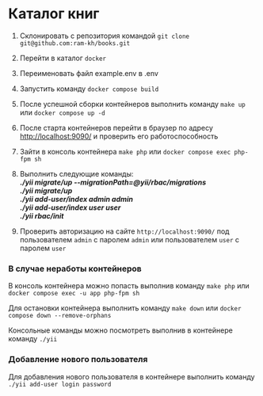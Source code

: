 # Каталог книг

1. Склонировать с репозитория командой `git clone git@github.com:ram-kh/books.git`
2. Перейти в каталог `docker`
3. Переименовать файл example.env в .env
4. Запустить команду `docker compose build`
5. После успешной сборки контейнеров выполнить команду `make up` или `docker compose up -d`
6. После старта контейнеров перейти в браузер по адресу <http://localhost:9090/> и проверить его работоспособность
7. Зайти в консоль контейнера `make php` или `docker compose exec php-fpm sh`
8. Выполнить следующие команды:  
   ***./yii migrate/up --migrationPath=@yii/rbac/migrations***  
   ***./yii migrate/up***  
   ***./yii add-user/index admin admin***  
   ***./yii add-user/index user user***  
   ***./yii rbac/init***    

9. Проверить авторизацию на сайте `http://localhost:9090/` под пользователем `admin` с паролем `admin` или пользователем `user` с паролем `user`


### В случае неработы контейнеров
В консоль контейнера можно попасть выполнив команду `make php` или `docker compose exec -u app php-fpm sh`

Для остановки контейнера выполнить команду `make down` или `docker compose down --remove-orphans`

Консольные команды можно посмотреть выполнив в контейнере команду `./yii`

### Добавление нового пользователя
Для добавления нового пользователя в контейнере выполнить команду `./yii add-user login password`





